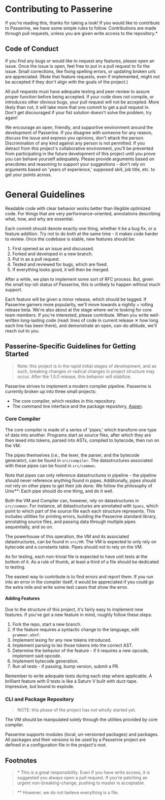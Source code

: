 # Contributing to Passerine
If you're reading this, thanks for taking a look!
If you would like to contribute to Passerine, we have some simple rules to follow.
Contributions are made through pull requests, unless you are given write access to the repository.\*

## Code of Conduct
If you find any bugs or would like to request any features, please open an issue.
Once the issue is open, feel free to put in a pull request to fix the issue.
Small corrections, like fixing spelling errors, or updating broken urls are appreciated.
(Note that feature requests, even if implemented, might not be accepted if they don't align with the goals of the project.)

All pull requests must have adequate testing and peer-review to assure proper function before being accepted.
If your code does not compile, or introduces other obvious bugs, your pull request will not be accepted.
More likely than not, it will take more that one commit to get a pull request in.
Don't get discouraged if your fist solution doesn't solve the problem, try again!

We encourage an open, friendly, and supportive environment around the development of Passerine.
If you disagree with someone for any reason, discuss the issue and express you opinions, don't attack the person.
Discrimination of any kind against any person is not permitted.
If you detract from this project's collaborative environment, you'll be prevented from participating in the future development of this project until you prove you can behave yourself adequately.
Please provide arguments based on anecdotes and reasoning to support your suggestions - don't rely on arguments based on 'years of experience,' supposed skill, job title, etc. to get your points across.

# General Guidelines
Readable code with clear behavior works better than illegible optimized code.
For things that are very performance-oriented, annotations describing what, how, and why are essential.

Each commit should denote exactly one thing, whether it be a bug fix, or a feature addition.
Try not to do both at the same time - it makes code harder to review.
Once the codebase is stable, new features should be:

1. First opened as an issue and discussed.
2. Forked and developed in a new branch.
3. Put in as a pull request.
4. Tested and reviewed for bugs, which are fixed.
5. If everything looks good, it will then be merged.

After a while, we plan to implement some sort of RFC process.
But, given the small toy-ish status of Passerine, this is unlikely to happen without much support.

Each feature will be given a minor release, which should be tagged.
If Passerine garners more popularity, we'll move towards a nightly + rolling release beta.
We're also about at the stage where we're looking for core team members.
If you're interested, please contribute.
When you write well-written long-lasting code (read: lines of code in current release ✕ how long each line has been there), and demonstrate an open, can-do attitude, we'll reach out to you.

## Passerine-Specific Guidelines for Getting Started
> Note: this project is in the rapid initial stages of development, and as such, breaking changes or radical changes in project structure may occur. After the 1.0.0 release, this behavior will stabilize.

Passerine strives to implement a modern compiler pipeline. 
Passerine is currently broken up into three small projects: 

- The core compiler, which resides in this repository.
- The command line interface and the package repository, [Aspen](https://github.com/vrtbl/aspen).

### Core Compiler
The core compiler is made of a series of 'pipes,' which transform one type of data into another.
Programs start as source files, after which they are then lexed into tokens, parsed into ASTs, compiled to bytecode, then run on the VM.

The pipes themselves (i.e., the lexer, the parser, and the bytecode generator), can be found in `src/compiler`.
The datastructures associated with these pipes can be found in `src/common`.

Note that pipes can only reference datastructures in pipeline - the pipeline should never reference anything found in pipes.
Additionally, pipes should *not* rely on other pipes to get their job done.
We follow the philosophy of Unix\*\*: Each pipe should do one thing, and do it well.

Both the VM and Compiler can, however, rely on datastructures in `src/common`.
For instance, all datastructures are annotated with `Spans`, which point to which part of the source file each each structure represents.
This includes utilities for printing errors, building the Passerine standard library, annotating source files, and passing data through multiple pipes sequentially, and so on.

The powerhouse of this operation, the VM and its associated datastructures, can be found in `src/VM`. The VM is expected to only rely on bytecode and a constants table. Pipes should not to rely on the VM.

As for testing, each non-trivial file is expected to have unit tests at the bottom of it.
As a rule of thumb, at least a third of a file should be dedicated to testing.

The easiest way to contribute is to find errors and report them.
If you run into an error in the compiler itself, it would be appreciated if you could go the extra mile and write some test cases that show the error.

#### Adding Features
Due to the structure of this project, it's fairly easy to implement new features.
If you've got a new feature in mind, roughly follow these steps:

1. Fork the repo, start a new branch.
2. If the feature requires a syntactic change to the language, edit `grammar.ebnf`.
3. Implement lexing for any new tokens introduced.
4. Implement parsing to lex those tokens into the correct AST.
5. Determine the behavior of the feature - if it requires a new opcode, implement said opcode.
6. Implement bytecode generation.
7. Run all tests - if passing, bump version, submit a PR.

Remember to write adequate tests during each step where applicable.
A brilliant feature with 0 tests is like a Saturn V built with duct-tape.
Impressive, but bound to explode.

### CLI and Package Repository
> NOTE: this phase of the project has not wholly started yet.

The VM should be manipulated solely through the utilities provided by core compiler.

Passerine supports modules (local, un-versioned packages) and packages. All packages and their versions to be used by a Passerine project are defined in a configuration file in the project's root.

## Footnotes
> \* This is a great responsibility. Even if you have write access, it is suggested you always open a pull request. If you're patching an urgent non-breaking-change, pushing to master is acceptable.

> \*\* However, we do not believe everything is a file.
